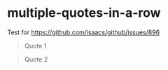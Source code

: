 # multiple-quotes-in-a-row

Test for https://github.com/isaacs/github/issues/896

> Quote 1

> Quote 2
